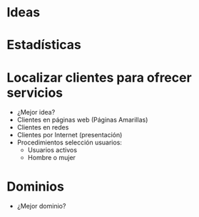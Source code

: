 # Ideas

# Estadísticas

# Localizar clientes para ofrecer servicios
- ¿Mejor idea?
- Clientes en páginas web (Páginas Amarillas)
- Clientes en redes
- Clientes por Internet (presentación)
- Procedimientos selección usuarios:
  - Usuarios activos
  - Hombre o mujer

# Dominios
- ¿Mejor dominio?
